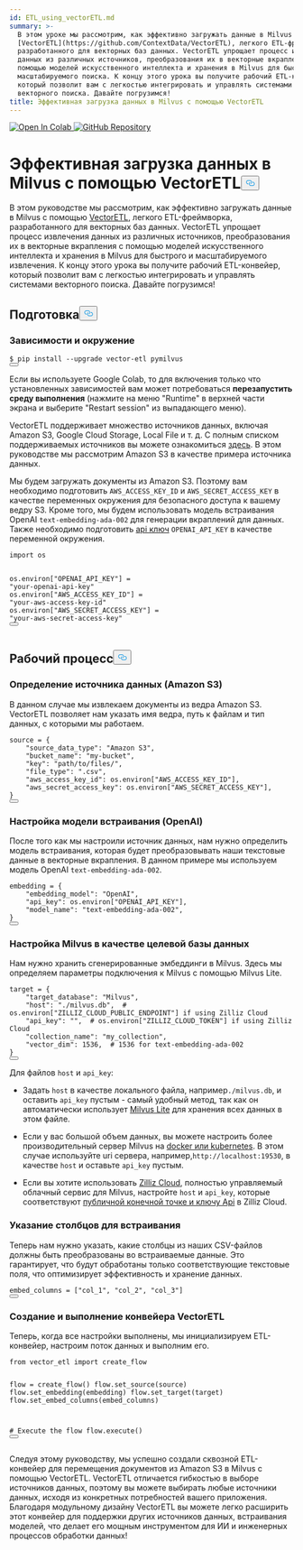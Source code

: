 ```yaml
---
id: ETL_using_vectorETL.md
summary: >-
  В этом уроке мы рассмотрим, как эффективно загружать данные в Milvus с помощью
  [VectorETL](https://github.com/ContextData/VectorETL), легкого ETL-фреймворка,
  разработанного для векторных баз данных. VectorETL упрощает процесс извлечения
  данных из различных источников, преобразования их в векторные вкрапления с
  помощью моделей искусственного интеллекта и хранения в Milvus для быстрого и
  масштабируемого поиска. К концу этого урока вы получите рабочий ETL-конвейер,
  который позволит вам с легкостью интегрировать и управлять системами
  векторного поиска. Давайте погрузимся!
title: Эффективная загрузка данных в Milvus с помощью VectorETL
---
```

<p><a href="https://colab.research.google.com/github/milvus-io/bootcamp/blob/master/integration/ETL_using_vectorETL.ipynb" target="_parent">
<img translate="no" src="https://colab.research.google.com/assets/colab-badge.svg" alt="Open In Colab"/>
</a>
<a href="https://github.com/milvus-io/bootcamp/blob/master/integration/ETL_using_vectorETL.ipynb" target="_blank">
<img translate="no" src="https://img.shields.io/badge/View%20on%20GitHub-555555?style=flat&logo=github&logoColor=white" alt="GitHub Repository"/>
</a></p>
<h1 id="Efficient-Data-Loading-into-Milvus-with-VectorETL" class="common-anchor-header">Эффективная загрузка данных в Milvus с помощью VectorETL<button data-href="#Efficient-Data-Loading-into-Milvus-with-VectorETL" class="anchor-icon" translate="no">
      <svg translate="no"
        aria-hidden="true"
        focusable="false"
        height="20"
        version="1.1"
        viewBox="0 0 16 16"
        width="16"
      >
        <path
          fill="#0092E4"
          fill-rule="evenodd"
          d="M4 9h1v1H4c-1.5 0-3-1.69-3-3.5S2.55 3 4 3h4c1.45 0 3 1.69 3 3.5 0 1.41-.91 2.72-2 3.25V8.59c.58-.45 1-1.27 1-2.09C10 5.22 8.98 4 8 4H4c-.98 0-2 1.22-2 2.5S3 9 4 9zm9-3h-1v1h1c1 0 2 1.22 2 2.5S13.98 12 13 12H9c-.98 0-2-1.22-2-2.5 0-.83.42-1.64 1-2.09V6.25c-1.09.53-2 1.84-2 3.25C6 11.31 7.55 13 9 13h4c1.45 0 3-1.69 3-3.5S14.5 6 13 6z"
        ></path>
      </svg>
    </button></h1><p>В этом руководстве мы рассмотрим, как эффективно загружать данные в Milvus с помощью <a href="https://github.com/ContextData/VectorETL">VectorETL</a>, легкого ETL-фреймворка, разработанного для векторных баз данных. VectorETL упрощает процесс извлечения данных из различных источников, преобразования их в векторные вкрапления с помощью моделей искусственного интеллекта и хранения в Milvus для быстрого и масштабируемого извлечения. К концу этого урока вы получите рабочий ETL-конвейер, который позволит вам с легкостью интегрировать и управлять системами векторного поиска. Давайте погрузимся!</p>
<h2 id="Preparation" class="common-anchor-header">Подготовка<button data-href="#Preparation" class="anchor-icon" translate="no">
      <svg translate="no"
        aria-hidden="true"
        focusable="false"
        height="20"
        version="1.1"
        viewBox="0 0 16 16"
        width="16"
      >
        <path
          fill="#0092E4"
          fill-rule="evenodd"
          d="M4 9h1v1H4c-1.5 0-3-1.69-3-3.5S2.55 3 4 3h4c1.45 0 3 1.69 3 3.5 0 1.41-.91 2.72-2 3.25V8.59c.58-.45 1-1.27 1-2.09C10 5.22 8.98 4 8 4H4c-.98 0-2 1.22-2 2.5S3 9 4 9zm9-3h-1v1h1c1 0 2 1.22 2 2.5S13.98 12 13 12H9c-.98 0-2-1.22-2-2.5 0-.83.42-1.64 1-2.09V6.25c-1.09.53-2 1.84-2 3.25C6 11.31 7.55 13 9 13h4c1.45 0 3-1.69 3-3.5S14.5 6 13 6z"
        ></path>
      </svg>
    </button></h2><h3 id="Dependency-and-Environment" class="common-anchor-header">Зависимости и окружение</h3><pre><code translate="no" class="language-shell"><span class="hljs-meta prompt_">$ </span><span class="language-bash">pip install --upgrade vector-etl pymilvus</span>
<button class="copy-code-btn"></button></code></pre>
<div class="alert note">
<p>Если вы используете Google Colab, то для включения только что установленных зависимостей вам может потребоваться <strong>перезапустить среду выполнения</strong> (нажмите на меню "Runtime" в верхней части экрана и выберите "Restart session" из выпадающего меню).</p>
</div>
<p>VectorETL поддерживает множество источников данных, включая Amazon S3, Google Cloud Storage, Local File и т. д. С полным списком поддерживаемых источников вы можете ознакомиться <a href="https://github.com/ContextData/VectorETL?tab=readme-ov-file#source-configuration">здесь</a>. В этом руководстве мы рассмотрим Amazon S3 в качестве примера источника данных.</p>
<p>Мы будем загружать документы из Amazon S3. Поэтому вам необходимо подготовить <code translate="no">AWS_ACCESS_KEY_ID</code> и <code translate="no">AWS_SECRET_ACCESS_KEY</code> в качестве переменных окружения для безопасного доступа к вашему ведру S3. Кроме того, мы будем использовать модель встраивания OpenAI <code translate="no">text-embedding-ada-002</code> для генерации вкраплений для данных. Также необходимо подготовить <a href="https://platform.openai.com/docs/quickstart">api ключ</a> <code translate="no">OPENAI_API_KEY</code> в качестве переменной окружения.</p>
<pre><code translate="no" class="language-python"><span class="hljs-keyword">import</span> os

os.environ[<span class="hljs-string">&quot;OPENAI_API_KEY&quot;</span>] = <span class="hljs-string">&quot;your-openai-api-key&quot;</span>
os.environ[<span class="hljs-string">&quot;AWS_ACCESS_KEY_ID&quot;</span>] = <span class="hljs-string">&quot;your-aws-access-key-id&quot;</span>
os.environ[<span class="hljs-string">&quot;AWS_SECRET_ACCESS_KEY&quot;</span>] = <span class="hljs-string">&quot;your-aws-secret-access-key&quot;</span>
<button class="copy-code-btn"></button></code></pre>
<h2 id="Workflow" class="common-anchor-header">Рабочий процесс<button data-href="#Workflow" class="anchor-icon" translate="no">
      <svg translate="no"
        aria-hidden="true"
        focusable="false"
        height="20"
        version="1.1"
        viewBox="0 0 16 16"
        width="16"
      >
        <path
          fill="#0092E4"
          fill-rule="evenodd"
          d="M4 9h1v1H4c-1.5 0-3-1.69-3-3.5S2.55 3 4 3h4c1.45 0 3 1.69 3 3.5 0 1.41-.91 2.72-2 3.25V8.59c.58-.45 1-1.27 1-2.09C10 5.22 8.98 4 8 4H4c-.98 0-2 1.22-2 2.5S3 9 4 9zm9-3h-1v1h1c1 0 2 1.22 2 2.5S13.98 12 13 12H9c-.98 0-2-1.22-2-2.5 0-.83.42-1.64 1-2.09V6.25c-1.09.53-2 1.84-2 3.25C6 11.31 7.55 13 9 13h4c1.45 0 3-1.69 3-3.5S14.5 6 13 6z"
        ></path>
      </svg>
    </button></h2><h3 id="Defining-the-Data-Source-Amazon-S3" class="common-anchor-header">Определение источника данных (Amazon S3)</h3><p>В данном случае мы извлекаем документы из ведра Amazon S3. VectorETL позволяет нам указать имя ведра, путь к файлам и тип данных, с которыми мы работаем.</p>
<pre><code translate="no" class="language-python">source = {
    <span class="hljs-string">&quot;source_data_type&quot;</span>: <span class="hljs-string">&quot;Amazon S3&quot;</span>,
    <span class="hljs-string">&quot;bucket_name&quot;</span>: <span class="hljs-string">&quot;my-bucket&quot;</span>,
    <span class="hljs-string">&quot;key&quot;</span>: <span class="hljs-string">&quot;path/to/files/&quot;</span>,
    <span class="hljs-string">&quot;file_type&quot;</span>: <span class="hljs-string">&quot;.csv&quot;</span>,
    <span class="hljs-string">&quot;aws_access_key_id&quot;</span>: os.environ[<span class="hljs-string">&quot;AWS_ACCESS_KEY_ID&quot;</span>],
    <span class="hljs-string">&quot;aws_secret_access_key&quot;</span>: os.environ[<span class="hljs-string">&quot;AWS_SECRET_ACCESS_KEY&quot;</span>],
}
<button class="copy-code-btn"></button></code></pre>
<h3 id="Configuring-the-Embedding-Model-OpenAI" class="common-anchor-header">Настройка модели встраивания (OpenAI)</h3><p>После того как мы настроили источник данных, нам нужно определить модель встраивания, которая будет преобразовывать наши текстовые данные в векторные вкрапления. В данном примере мы используем модель OpenAI <code translate="no">text-embedding-ada-002</code>.</p>
<pre><code translate="no" class="language-python">embedding = {
    <span class="hljs-string">&quot;embedding_model&quot;</span>: <span class="hljs-string">&quot;OpenAI&quot;</span>,
    <span class="hljs-string">&quot;api_key&quot;</span>: os.environ[<span class="hljs-string">&quot;OPENAI_API_KEY&quot;</span>],
    <span class="hljs-string">&quot;model_name&quot;</span>: <span class="hljs-string">&quot;text-embedding-ada-002&quot;</span>,
}
<button class="copy-code-btn"></button></code></pre>
<h3 id="Setting-Up-Milvus-as-the-Target-Database" class="common-anchor-header">Настройка Milvus в качестве целевой базы данных</h3><p>Нам нужно хранить сгенерированные эмбеддинги в Milvus. Здесь мы определяем параметры подключения к Milvus с помощью Milvus Lite.</p>
<pre><code translate="no" class="language-python">target = {
    <span class="hljs-string">&quot;target_database&quot;</span>: <span class="hljs-string">&quot;Milvus&quot;</span>,
    <span class="hljs-string">&quot;host&quot;</span>: <span class="hljs-string">&quot;./milvus.db&quot;</span>,  <span class="hljs-comment"># os.environ[&quot;ZILLIZ_CLOUD_PUBLIC_ENDPOINT&quot;] if using Zilliz Cloud</span>
    <span class="hljs-string">&quot;api_key&quot;</span>: <span class="hljs-string">&quot;&quot;</span>,  <span class="hljs-comment"># os.environ[&quot;ZILLIZ_CLOUD_TOKEN&quot;] if using Zilliz Cloud</span>
    <span class="hljs-string">&quot;collection_name&quot;</span>: <span class="hljs-string">&quot;my_collection&quot;</span>,
    <span class="hljs-string">&quot;vector_dim&quot;</span>: <span class="hljs-number">1536</span>,  <span class="hljs-comment"># 1536 for text-embedding-ada-002</span>
}
<button class="copy-code-btn"></button></code></pre>
<div class="alert note">
<p>Для файлов <code translate="no">host</code> и <code translate="no">api_key</code>:</p>
<ul>
<li><p>Задать <code translate="no">host</code> в качестве локального файла, например<code translate="no">./milvus.db</code>, и оставить <code translate="no">api_key</code> пустым - самый удобный метод, так как он автоматически использует <a href="https://milvus.io/docs/milvus_lite.md">Milvus Lite</a> для хранения всех данных в этом файле.</p></li>
<li><p>Если у вас большой объем данных, вы можете настроить более производительный сервер Milvus на <a href="https://milvus.io/docs/quickstart.md">docker или kubernetes</a>. В этом случае используйте uri сервера, например,<code translate="no">http://localhost:19530</code>, в качестве <code translate="no">host</code> и оставьте <code translate="no">api_key</code> пустым.</p></li>
<li><p>Если вы хотите использовать <a href="https://zilliz.com/cloud">Zilliz Cloud</a>, полностью управляемый облачный сервис для Milvus, настройте <code translate="no">host</code> и <code translate="no">api_key</code>, которые соответствуют <a href="https://docs.zilliz.com/docs/on-zilliz-cloud-console#free-cluster-details">публичной конечной точке и ключу Api</a> в Zilliz Cloud.</p></li>
</ul>
</div>
<h3 id="Specifying-Columns-for-Embedding" class="common-anchor-header">Указание столбцов для встраивания</h3><p>Теперь нам нужно указать, какие столбцы из наших CSV-файлов должны быть преобразованы во встраиваемые данные. Это гарантирует, что будут обработаны только соответствующие текстовые поля, что оптимизирует эффективность и хранение данных.</p>
<pre><code translate="no" class="language-python">embed_columns = [<span class="hljs-string">&quot;col_1&quot;</span>, <span class="hljs-string">&quot;col_2&quot;</span>, <span class="hljs-string">&quot;col_3&quot;</span>]
<button class="copy-code-btn"></button></code></pre>
<h3 id="Creating-and-Executing-the-VectorETL-Pipeline" class="common-anchor-header">Создание и выполнение конвейера VectorETL</h3><p>Теперь, когда все настройки выполнены, мы инициализируем ETL-конвейер, настроим поток данных и выполним его.</p>
<pre><code translate="no" class="language-python"><span class="hljs-keyword">from</span> vector_etl <span class="hljs-keyword">import</span> create_flow

flow = create_flow()
flow.set_source(source)
flow.set_embedding(embedding)
flow.set_target(target)
flow.set_embed_columns(embed_columns)

<span class="hljs-comment"># Execute the flow</span>
flow.execute()
<button class="copy-code-btn"></button></code></pre>
<p>Следуя этому руководству, мы успешно создали сквозной ETL-конвейер для перемещения документов из Amazon S3 в Milvus с помощью VectorETL. VectorETL отличается гибкостью в выборе источников данных, поэтому вы можете выбирать любые источники данных, исходя из конкретных потребностей вашего приложения. Благодаря модульному дизайну VectorETL вы можете легко расширить этот конвейер для поддержки других источников данных, встраивания моделей, что делает его мощным инструментом для ИИ и инженерных процессов обработки данных!</p>

